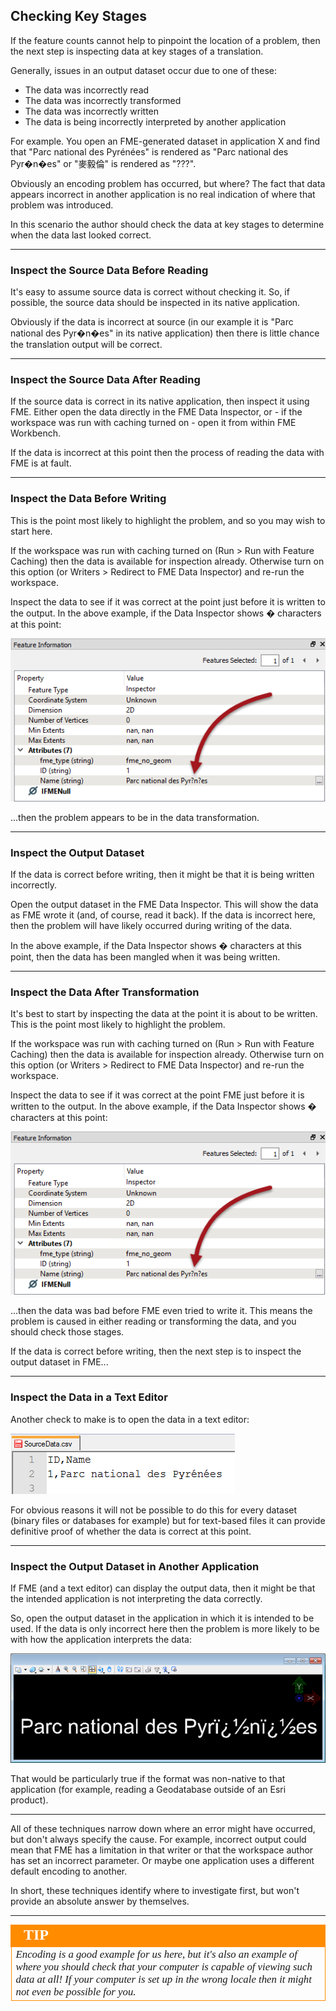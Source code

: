 ## Checking Key Stages ##

If the feature counts cannot help to pinpoint the location of a problem, then the next step is inspecting data at key stages of a translation.

Generally, issues in an output dataset occur due to one of these:

- The data was incorrectly read
- The data was incorrectly transformed 
- The data was incorrectly written
- The data is being incorrectly interpreted by another application

For example. You open an FME-generated dataset in application X and find that "Parc national des Pyrénées" is rendered as "Parc national des Pyr�n�es" or "麥毅倫" is rendered as "???".

Obviously an encoding problem has occurred, but where? The fact that data appears incorrect in another application is no real indication of where that problem was introduced. 

In this scenario the author should check the data at key stages to determine when the data last looked correct.

---

### Inspect the Source Data Before Reading ###

It's easy to assume source data is correct without checking it. So, if possible, the source data should be inspected in its native application.

Obviously if the data is incorrect at source (in our example it is "Parc national des Pyr�n�es" in its native application) then there is little chance the translation output will be correct.  

---

### Inspect the Source Data After Reading ###

If the source data is correct in its native application, then inspect it using FME. Either open the data directly in the FME Data Inspector, or - if the workspace was run with caching turned on - open it from within FME Workbench.

If the data is incorrect at this point then the process of reading the data with FME is at fault.

---

### Inspect the Data Before Writing ###

This is the point most likely to highlight the problem, and so you may wish to start here.

If the workspace was run with caching turned on (Run &gt; Run with Feature Caching) then the data is available for inspection already. Otherwise turn on this option (or Writers &gt; Redirect to FME Data Inspector) and re-run the workspace. 

Inspect the data to see if it was correct at the point just before it is written to the output. In the above example, if the Data Inspector shows � characters at this point:

![](./Images/Img5.055.BadEncodingDI.png)

...then the problem appears to be in the data transformation.

---

### Inspect the Output Dataset ###

If the data is correct before writing, then it might be that it is being written incorrectly.

Open the output dataset in the FME Data Inspector. This will show the data as FME wrote it (and, of course, read it back). If the data is incorrect here, then the problem will have likely occurred during writing of the data.

In the above example, if the Data Inspector shows � characters at this point, then the data has been mangled when it was being written. 

---

### Inspect the Data After Transformation ###

It's best to start by inspecting the data at the point it is about to be written. This is the point most likely to highlight the problem.

If the workspace was run with caching turned on (Run &gt; Run with Feature Caching) then the data is available for inspection already. Otherwise turn on this option (or Writers &gt; Redirect to FME Data Inspector) and re-run the workspace. 

Inspect the data to see if it was correct at the point FME just before it is written to the output. In the above example, if the Data Inspector shows � characters at this point:

![](./Images/Img5.055.BadEncodingDI.png)

...then the data was bad before FME even tried to write it. This means the problem is caused in either reading or transforming the data, and you should check those stages.

If the data is correct before writing, then the next step is to inspect the output dataset in FME...

---

### Inspect the Data in a Text Editor ###

Another check to make is to open the data in a text editor: 

![](./Images/Img5.056.GoodEncodingTextEditor.png)

For obvious reasons it will not be possible to do this for every dataset (binary files or databases for example) but for text-based files it can provide definitive proof of whether the data is correct at this point.

---

### Inspect the Output Dataset in Another Application ###

If FME (and a text editor) can display the output data, then it might be that the intended application is not interpreting the data correctly.

So, open the output dataset in the application in which it is intended to be used. If the data is only incorrect here then the problem is more likely to be with how the application interprets the data:

![](./Images/Img5.057.BadEncodingOther.png)

That would be particularly true if the format was non-native to that application (for example, reading a Geodatabase outside of an Esri product). 

---

All of these techniques narrow down where an error might have occurred, but don't always specify the cause. For example, incorrect output could mean that FME has a limitation in that writer or that the workspace author has set an incorrect parameter. Or maybe one application uses a different default encoding to another.

In short, these techniques identify where to investigate first, but won't provide an absolute answer by themselves.

---

<!--Tip Section--> 

<table style="border-spacing: 0px">
<tr>
<td style="vertical-align:middle;background-color:darkorange;border: 2px solid darkorange">
<i class="fa fa-info-circle fa-lg fa-pull-left fa-fw" style="color:white;padding-right: 12px;vertical-align:text-top"></i>
<span style="color:white;font-size:x-large;font-weight: bold;font-family:serif">TIP</span>
</td>
</tr>

<tr>
<td style="border: 1px solid darkorange">
<span style="font-family:serif; font-style:italic; font-size:larger">
Encoding is a good example for us here, but it's also an example of where you should check that your computer is capable of viewing such data at all! If your computer is set up in the wrong locale then it might not even be possible for you.
</span>
</td>
</tr>
</table>